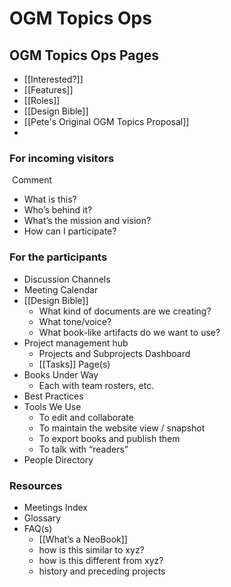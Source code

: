 # OGM Topics Ops

## OGM Topics Ops Pages

- [[Interested?]]
- [[Features]]
- [[Roles]]
- [[Design Bible]]
- [[Pete's Original OGM Topics Proposal]]
- 

### For incoming visitors

 Comment

-   What is this?
-   Who’s behind it?
-   What’s the mission and vision?
-   How can I participate?

### For the participants

-   Discussion Channels
-   Meeting Calendar
-   [[Design Bible]]
    -   What kind of documents are we creating?
    -   What tone/voice?
    -   What book-like artifacts do we want to use?
-   Project management hub
    -   Projects and Subprojects Dashboard
    -   [[Tasks]] Page(s)
-   Books Under Way
    -   Each with team rosters, etc.
-   Best Practices
-   Tools We Use
    -   To edit and collaborate
    -   To maintain the website view / snapshot
    -   To export books and publish them
    -   To talk with “readers”
-   People Directory

### Resources

-   Meetings Index
-   Glossary
-   FAQ(s)
    -   [[What’s a NeoBook]]
    -   how is this similar to xyz?
    -   how is this different from xyz?
    -   history and preceding projects